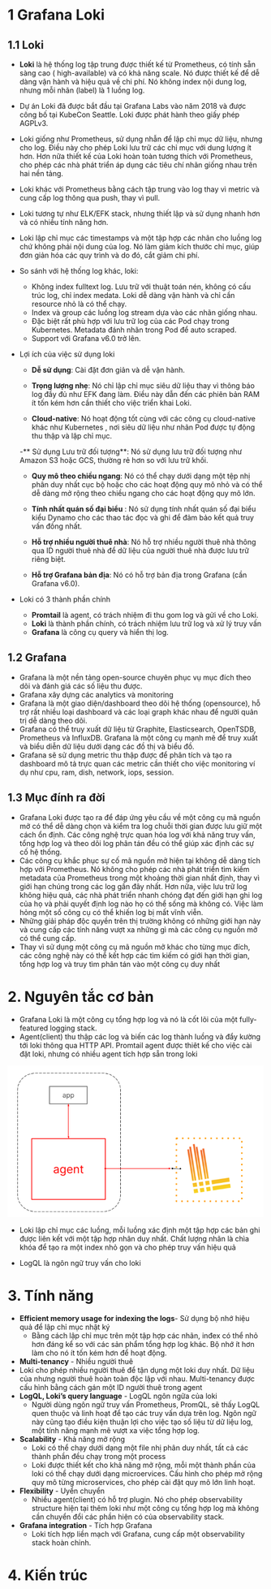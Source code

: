 # 1 Grafana Loki
## 1.1 Loki
- **Loki** là hệ thống log tập trung được thiết kế từ Prometheus, có tính sẵn sàng cao ( high-available) và có khả năng scale. Nó được thiết kế để dễ  dàng vận hành và hiệu quả về chi phí. Nó không index nội dung log, nhưng mỗi nhãn (label) là 1 luồng log. 
- Dự án Loki đã được bắt đầu tại Grafana Labs vào năm 2018 và được công bố tại KubeCon Seattle. Loki được phát hành theo giấy phép AGPLv3.
- Loki giống như Prometheus, sử dụng nhẫn để lập chỉ mục dữ liệu, nhưng cho log. Điều này cho phép Loki lưu trữ các chỉ mục với dung lượng ít hơn. Hơn nữa thiết kế của Loki hoàn toàn tương thích với Prometheus, cho phép các nhà phát triển áp dụng các tiêu chí nhãn giống nhau trên hai nền tảng.
-  Loki khác với Prometheus bằng cách tập trung vào log thay vì metric và cung cấp log thông qua push, thay vì pull.
- Loki tương tự như ELK/EFK stack, nhưng thiết lập và sử dụng nhanh hơn và có nhiều tính năng hơn.
- Loki lập chỉ mục các timestamps và một tập hợp các nhãn cho luồng log chứ không phải nội dung của log. Nó làm giảm kích thước chỉ mục, giúp đơn giản hóa các quy trình và do đó, cắt giảm chi phí.
- So sánh với hệ thống log khác, loki: 
  - Không index fulltext log. Lưu trữ với thuật toán nén, không có cấu trúc log, chỉ index medata. Loki dễ dàng vận hành và chỉ cần resource nhỏ là có thể chạy.
  - Index và group các luồng log stream dựa vào các nhãn giống nhau.
  - Đặc biệt rất phù hợp với lưu trữ log của các Pod chạy trong Kubernetes. Metadata đánh nhãn trong Pod để auto scraped.
  - Support với Grafana v6.0 trở lên.

- Lợi ích của việc sử dụng loki
  - **Dễ sử dụng**: Cài đặt đơn giản và dễ vận hành.

  - **Trọng lượng nhẹ**: Nó chỉ lập chỉ mục siêu dữ liệu thay vì thông báo log đầy đủ như EFK đang làm. Điều này dẫn đến các phiên bản RAM ít tốn kém hơn cần thiết cho việc triển khai Loki.

  - **Cloud-native**: Nó hoạt động tốt cùng với các công cụ cloud-native khác như Kubernetes , nơi siêu dữ liệu như nhãn Pod được tự động thu thập và lập chỉ mục.

  -** Sử dụng Lưu trữ đối tượng**: Nó sử dụng lưu trữ đối tượng như Amazon S3 hoặc GCS, thường rẻ hơn so với lưu trữ khối.

  - **Quy mô theo chiều ngang**: Nó có thể chạy dưới dạng một tệp nhị phân duy nhất cục bộ hoặc cho các hoạt động quy mô nhỏ và có thể dễ dàng mở rộng theo chiều ngang cho các hoạt động quy mô lớn.

  - **Tính nhất quán số đại biểu** : Nó sử dụng tính nhất quán số đại biểu kiểu Dynamo cho các thao tác đọc và ghi để đảm bảo kết quả truy vấn đồng nhất.

  - **Hỗ trợ nhiều người thuê nhà**: Nó hỗ trợ nhiều người thuê nhà thông qua ID người thuê nhà để dữ liệu của người thuê nhà được lưu trữ riêng biệt.

  - **Hỗ trợ Grafana bản địa**: Nó có hỗ trợ bản địa trong Grafana (cần Grafana v6.0).


- Loki có 3 thành phần chính
  - **Promtail** là agent, có trách nhiệm đi thu gom log và gửi về cho Loki.
  - **Loki** là thành phần chính, có trách nhiệm lưu trữ log và xử lý truy vấn
  - **Grafana** là công cụ query và hiển thị log.

## 1.2 Grafana

- Grafana là một nền tảng open-source chuyên phục vụ mục đích theo dõi và đánh giá các số liệu thu được. 
- Grafana  xây dựng các analytics và monitoring
- Grafana là một giao diện/dashboard theo dõi hệ thống (opensource), hỗ trợ rất nhiều loại dashboard và các loại graph khác nhau để người quản trị dễ dàng theo dõi.
- Grafana có thể truy xuất dữ liệu từ Graphite, Elasticsearch, OpenTSDB, Prometheus và InfluxDB. Grafana là một công cụ mạnh mẽ để truy xuất và biểu diễn dữ liệu dưới dạng các đồ thị và biểu đồ.
- Grafana sẽ sử dụng metric thu thập được để phân tích và tạo ra dashboard mô tả trực quan các metric cần thiết cho việc monitoring ví dụ như cpu, ram, dish, network, iops, session.

## 1.3 Mục đính ra đời
- Grafana Loki được tạo ra để đáp ứng yêu cầu về một công cụ mã nguồn mở có thể dễ dàng chọn và kiểm tra log chuỗi thời gian được lưu giữ một cách ổn định. Các công nghệ trực quan hóa log với khả năng truy vấn, tổng hợp log và theo dõi log phân tán đều có thể giúp xác định các sự cố hệ thống.
- Các công cụ khắc phục sự cố mã nguồn mở hiện tại không dễ dàng tích hợp với Prometheus. Nó không cho phép các nhà phát triển tìm kiếm metadata của Prometheus trong một khoảng thời gian nhất định, thay vì giới hạn chúng trong các log gần đây nhất. Hơn nữa, việc lưu trữ log không hiệu quả, các nhà phát triển nhanh chóng đạt đến giới hạn ghi log của họ và phải quyết định log nào họ có thể sống mà không có. Việc làm hỏng một số công cụ có thể khiến log bị mất vĩnh viễn.
- Những giải pháp độc quyền trên thị trường không có những giới hạn này và cung cấp các tính năng vượt xa những gì mà các công cụ nguồn mở có thể cung cấp.
- Thay vì sử dụng một công cụ mã nguồn mở khác cho từng mục đích, các công nghệ này có thể kết hợp các tìm kiếm có giới hạn thời gian, tổng hợp log và truy tìm phân tán vào một công cụ duy nhất
# 2. Nguyên tắc cơ bản 
- Grafana Loki là một công cụ tổng hợp log và nó là cốt lõi của một fully-featured logging stack.
- Agent(client) thu thập các log và biến các log thành luồng và đẩy kường tới loki thông qua HTTP API.  Promtail agent được thiêt kế cho việc cài đặt loki, nhưng có nhiều agent tích hợp sẵn trong loki

![image](image/Screenshot_1.png)

- Loki lập chỉ mục các luồng, mỗi luồng xác định một tập  hợp các bản ghi được liên kết với một tập hợp nhãn duy nhất. Chất lượng nhãn là chìa khóa để tạo ra một index nhỏ gọn và cho phép truy vấn hiệu quả 

- LogQL là ngôn ngữ truy vấn cho loki
# 3. Tính năng

- **Efficient memory usage for indexing the logs**- Sử dụng bộ nhớ hiệu quả để lập chỉ mục nhật ký
  - Bằng cách lập chỉ mục trên một tập hợp các nhãn, inđex có thể nhỏ hơn đáng kể so với các sản phẩm tổng hợp log khác. Bộ nhớ ít hơn làm cho nó ít tốn kém hơn để hoạt động.
-  **Multi-tenancy** - Nhiều người thuê
  - Loki cho phép nhiều người thuê để tận dụng một loki duy nhất. Dữ liệu của nhưng người thuê hoàn toàn độc lập với nhau.  Multi-tenancy được cấu hình bằng cách gán một ID người thuê trong agent
- **LogQL, Loki’s query language** - LogQL ngôn ngữa của loki
  - Người dùng ngôn ngữ truy vấn Prometheus, PromQL, sẽ thấy LogQL quen thuộc và linh hoạt để tạo các truy vấn dựa trên log. Ngôn ngữ này cũng tạo điều kiện thuận lợi cho việc tạo số liệu từ dữ liệu log, một tính năng mạnh mẽ vượt xa việc tổng hợp log.
- **Scalability** - Khả năng mở rộng
  - Loki có thể chạy dưới dạng một file nhị phân duy nhất, tất cả các thành phần đều chạy trong một process
  - Loki được thiết kết cho khả năng mở rộng, mỗi một thành phần của loki có thể chạy dưới dạng microervices. Cấu hình cho phép mở rộng quy mô từng microservices, cho phép cài đặt quy mô lớn linh hoạt.
- **Flexibility** - Uyển chuyển 
  - Nhiều agent(client) có hỗ trợ plugin. Nó cho phép  observability structure hiện tại thêm loki như một công cụ tổng hợp log mà không cần chuyển đổi các phần hiện có của  observability stack.
- **Grafana integration** - Tích hợp Grafana
  - Loki tích hợp liền mạch với Grafana, cung cấp một observability stack hoàn chỉnh.

# 4. Kiến trúc 









